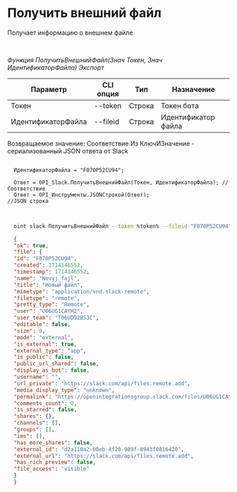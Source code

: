 ﻿---
sidebar_position: 2
---

# Получить внешний файл
 Получает информацию о внешнем файле




<br/>


*Функция ПолучитьВнешнийФайл(Знач Токен, Знач ИдентификаторФайла) Экспорт*

  | Параметр | CLI опция | Тип | Назначение |
  |-|-|-|-|
  | Токен | --token | Строка | Токен бота |
  | ИдентификаторФайла | --fileid | Строка | Идентификатор файла |

  
  Возвращаемое значение:   Соответствие Из КлючИЗначение - сериализованный JSON ответа от Slack


```bsl title="Пример кода"
  
  ИдентификаторФайла = "F070P52CU94";
  
  Ответ = OPI_Slack.ПолучитьВнешнийФайл(Токен, ИдентификаторФайла); //Соответствие
  Ответ = OPI_Инструменты.JSONСтрокой(Ответ);                       //JSON строка
  
```
	


```sh title="Пример команды CLI"
    
  oint slack ПолучитьВнешнийФайл --token %token% --fileid "F070P52CU94"

```

```json title="Результат"
  {
  "ok": true,
  "file": {
  "id": "F070P52CU94",
  "created": 1714146552,
  "timestamp": 1714146552,
  "name": "Novyj_fajl",
  "title": "Новый файл",
  "mimetype": "application/vnd.slack-remote",
  "filetype": "remote",
  "pretty_type": "Remote",
  "user": "U06UG1CAYH2",
  "user_team": "T06UD92BS3C",
  "editable": false,
  "size": 0,
  "mode": "external",
  "is_external": true,
  "external_type": "app",
  "is_public": false,
  "public_url_shared": false,
  "display_as_bot": false,
  "username": "",
  "url_private": "https://slack.com/api/files.remote.add",
  "media_display_type": "unknown",
  "permalink": "https://openintegrationsgroup.slack.com/files/U06UG1CAYH2/F070P52CU94/novyj_fajl",
  "comments_count": 0,
  "is_starred": false,
  "shares": {},
  "channels": [],
  "groups": [],
  "ims": [],
  "has_more_shares": false,
  "external_id": "d2a110a2-08eb-4f20-989f-8943f0816420",
  "external_url": "https://slack.com/api/files.remote.add",
  "has_rich_preview": false,
  "file_access": "visible"
  }
  }
```
